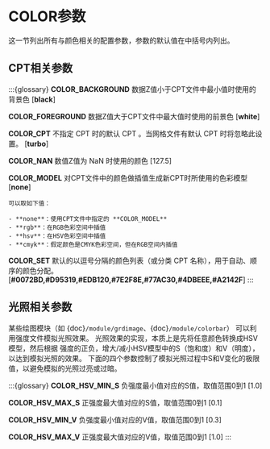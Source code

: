 # COLOR参数

这一节列出所有与颜色相关的配置参数，参数的默认值在中括号内列出。

## CPT相关参数

:::{glossary}
**COLOR_BACKGROUND**
    数据Z值小于CPT文件中最小值时使用的背景色 \[**black**\]

**COLOR_FOREGROUND**
    数据Z值大于CPT文件中最大值时使用的前景色 \[**white**\]

**COLOR_CPT**
    不指定 CPT 时的默认 CPT 。当网格文件有默认 CPT 时将忽略此设置。 \[**turbo**\] 

**COLOR_NAN**
    数值Z值为 NaN 时使用的颜色 \[127.5\]

**COLOR_MODEL**
    对CPT文件中的颜色做插值生成新CPT时所使用的色彩模型 \[**none**\]

    可以取如下值：

    - **none**：使用CPT文件中指定的 **COLOR_MODEL**
    - **rgb**：在RGB色彩空间中插值
    - **hsv**：在HSV色彩空间中插值
    - **cmyk**：假定颜色是CMYK色彩空间，但在RGB空间内插值

**COLOR_SET**
    默认的以逗号分隔的颜色列表（或分类 CPT 名称），用于自动、顺序的颜色分配。
    \[**#0072BD,#D95319,#EDB120,#7E2F8E,#77AC30,#4DBEEE,#A2142F**\]
:::

## 光照相关参数

某些绘图模块（如 {doc}`/module/grdimage`、{doc}`/module/colorbar`）
可以利用强度文件模拟光照效果。
光照效果的实现，本质上是先将任意颜色转换成HSV模型，然后根据
强度的正负，增大/减小HSV模型中的S（饱和度）和V（明度），以达到模拟光照的效果。
下面的四个参数控制了模拟光照过程中S和V变化的极限值，以避免模拟的光照过亮或过暗。

:::{glossary}
**COLOR_HSV_MIN_S**
    负强度最小值对应的S值，取值范围0到1 \[1.0\]

**COLOR_HSV_MAX_S**
    正强度最大值对应的S值，取值范围0到1 \[0.1\]

**COLOR_HSV_MIN_V**
    负强度最小值对应的V值，取值范围0到1 \[0.3\]

**COLOR_HSV_MAX_V**
    正强度最大值对应的V值，取值范围0到1 \[1.0\]
:::
